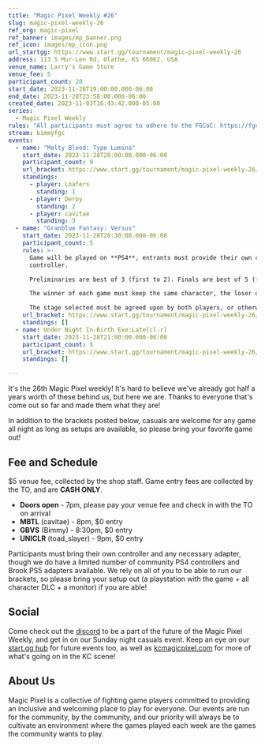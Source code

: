 ```yaml
---
title: "Magic Pixel Weekly #26"
slug: magic-pixel-weekly-26
ref_org: magic-pixel
ref_banner: images/mp_banner.png
ref_icon: images/mp_icon.png
url_startgg: https://www.start.gg/tournament/magic-pixel-weekly-26
address: 113 S Mur-Len Rd, Olathe, KS 66062, USA
venue_name: Larry's Game Store
venue_fee: 5
participant_count: 20
start_date: 2023-11-28T19:00:00.000-06:00
end_date: 2023-11-28T23:58:00.000-06:00
created_date: 2023-11-03T16:43:42.000-05:00
series:
  - Magic Pixel Weekly
rules: "All participants must agree to adhere to the FGCoC: https://fgcoc.com/"
stream: bimmyfgc
events:
  - name: "Melty Blood: Type Lumina"
    start_date: 2023-11-28T20:00:00.000-06:00
    participant_count: 9
    url_bracket: https://www.start.gg/tournament/magic-pixel-weekly-26/events/melty-blood-type-lumina/brackets/1506454/2270862
    standings:
      - player: Loafers
        standing: 1
      - player: Derpy
        standing: 2
      - player: cavitae
        standing: 3
  - name: "Granblue Fantasy: Versus"
    start_date: 2023-11-28T20:30:00.000-06:00
    participant_count: 5
    rules: >-
      Game will be played on **PS4**, entrants must provide their own compatible
      controller.  

      Preliminaries are best of 3 (first to 2). Finals are best of 5 (first to 3).  

      The winner of each game must keep the same character, the loser of that game may switch characters.  

      The stage selected must be agreed upon by both players, or otherwise selected at random.
    url_bracket: https://www.start.gg/tournament/magic-pixel-weekly-26/events/granblue-fantasy-versus/brackets/1506449/2270857
    standings: []
  - name: Under Night In-Birth Exe:Late[cl-r]
    start_date: 2023-11-28T21:00:00.000-06:00
    participant_count: 5
    url_bracket: https://www.start.gg/tournament/magic-pixel-weekly-26/events/uniclr/brackets/1506457/2270865
    standings: []

---
```


It's the 26th Magic Pixel weekly! It's hard to believe we've already got half a years worth of these behind us, but here we are. Thanks to everyone that's come out so far and made them what they are!

In addition to the brackets posted below, casuals are welcome for any game all night as long as setups are available, so please bring your favorite game out!

## Fee and Schedule
$5 venue fee, collected by the shop staff. Game entry fees are collected by the TO, and are **CASH ONLY**.

- **Doors open** - 7pm, please pay your venue fee and check in with the TO on arrival
- **MBTL** (cavitae) - 8pm, $0 entry 
- **GBVS** (Bimmy) - 8:30pm, $0 entry
- **UNICLR** (toad_slayer) - 9pm, $0 entry

Participants must bring their own controller and any necessary adapter, though we do have a limited number of community PS4 controllers and Brook PS5 adapters available. We rely on all of you to be able to run our brackets, so please bring your setup out (a playstation with the game + all character DLC + a monitor) if you are able!  

## Social
Come check out the [discord](https://discord.gg/jkmn6CVrrQ) to be a part of the future of the Magic Pixel Weekly, and get in on our Sunday night casuals event. Keep an eye on our [start.gg hub](https://www.start.gg/hub/magic-pixel) for future events too, as well as [kcmagicpixel.com](https://kcmagicpixel.com) for more of what's going on in the KC scene!

## About Us

Magic Pixel is a collective of fighting game players committed to providing an inclusive and welcoming place to play for everyone. Our events are run for the community, by the community, and our priority will always be to cultivate an environment where the games played each week are the games the community wants to play.
  